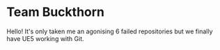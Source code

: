 # Team Buckthorn

Hello! It's only taken me an agonising 6 failed repositories but we finally have UE5 working with Git.

